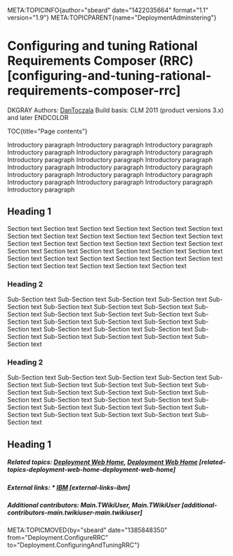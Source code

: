 META:TOPICINFO{author="sbeard" date="1422035664" format="1.1"
version="1.9"} META:TOPICPARENT{name="DeploymentAdminstering"}

# Configuring and tuning Rational Requirements Composer (RRC) [configuring-and-tuning-rational-requirements-composer-rrc]

DKGRAY Authors: [DanToczala](Main.DavidToczala) Build basis: CLM 2011
(product versions 3.x) and later ENDCOLOR

TOC{title="Page contents"}

Introductory paragraph Introductory paragraph Introductory paragraph
Introductory paragraph Introductory paragraph Introductory paragraph
Introductory paragraph Introductory paragraph Introductory paragraph
Introductory paragraph Introductory paragraph Introductory paragraph
Introductory paragraph Introductory paragraph Introductory paragraph
Introductory paragraph Introductory paragraph Introductory paragraph
Introductory paragraph

## Heading 1

Section text Section text Section text Section text Section text Section
text Section text Section text Section text Section text Section text
Section text Section text Section text Section text Section text Section
text Section text Section text Section text Section text Section text
Section text Section text Section text Section text Section text Section
text Section text Section text Section text Section text Section text
Section text Section text

### Heading 2

Sub-Section text Sub-Section text Sub-Section text Sub-Section text
Sub-Section text Sub-Section text Sub-Section text Sub-Section text
Sub-Section text Sub-Section text Sub-Section text Sub-Section text
Sub-Section text Sub-Section text Sub-Section text Sub-Section text
Sub-Section text Sub-Section text Sub-Section text Sub-Section text
Sub-Section text Sub-Section text Sub-Section text Sub-Section text
Sub-Section text

### Heading 2

Sub-Section text Sub-Section text Sub-Section text Sub-Section text
Sub-Section text Sub-Section text Sub-Section text Sub-Section text
Sub-Section text Sub-Section text Sub-Section text Sub-Section text
Sub-Section text Sub-Section text Sub-Section text Sub-Section text
Sub-Section text Sub-Section text Sub-Section text Sub-Section text
Sub-Section text Sub-Section text Sub-Section text Sub-Section text
Sub-Section text

## Heading 1

##### Related topics: [Deployment Web Home](DeploymentWebHome), [Deployment Web Home](DeploymentWebHome) [related-topics-deployment-web-home-deployment-web-home]

##### External links: \* [IBM](https://www.ibm.com) [external-links-ibm]

##### Additional contributors: Main.TWikiUser, Main.TWikiUser [additional-contributors-main.twikiuser-main.twikiuser]

META:TOPICMOVED{by="sbeard" date="1385848350"
from="Deployment.ConfigureRRC" to="Deployment.ConfiguringAndTuningRRC"}
